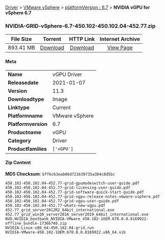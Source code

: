 
[Driver](/README.md)  >  [VMware vSphere](/index/Driver/VMware_vSphere.md)  >  [platformVersion : 6.7](/index/Driver/VMware_vSphere/6.7.md)  >  **NVIDIA vGPU for vSphere 6.7**


### NVIDIA-GRID-vSphere-6.7-450.102-450.102.04-452.77.zip

| **File Size** | **Torrent**  | **HTTP Link** | **Internet Archive** |
|:-------------:|:------------:|:-------------:|:--------------------:|
| 893.41 MB |  [Download](https://archive.org/download/nvgpu_NVIDIA-GRID-vSphere-6.7-450.102-450.102.04-452.77.zip/nvgpu_NVIDIA-GRID-vSphere-6.7-450.102-450.102.04-452.77.zip_archive.torrent)       | [Download](https://archive.org/compress/nvgpu_NVIDIA-GRID-vSphere-6.7-450.102-450.102.04-452.77.zip) | [View Page](https://archive.org/details/nvgpu_NVIDIA-GRID-vSphere-6.7-450.102-450.102.04-452.77.zip)       |

#### Meta

<table>
<tr><td><strong>Name</strong></td><td>vGPU Driver</td></tr>
<tr><td><strong>Releasedate</strong></td><td>2021-01-07</td></tr>
<tr><td><strong>Version</strong></td><td>11.3</td></tr>
<tr><td><strong>Downloadtype</strong></td><td>Image</td></tr>
<tr><td><strong>Linktype</strong></td><td>Current</td></tr>
<tr><td><strong>Platformname</strong></td><td>VMware vSphere</td></tr>
<tr><td><strong>Platformversion</strong></td><td>6.7</td></tr>
<tr><td><strong>Productname</strong></td><td>vGPU</td></tr>
<tr><td><strong>Category</strong></td><td>Driver</td></tr>
<tr><td><strong>Productfamilies</strong></td><td><code>['vGPU']</code></td></tr>
</table>

#### Zip Content

**MD5 Checksum**: `bff6c63eab06d721639735a384c8d5bc`

```text
450.102-450.102.04-452.77-grid-gpumodeswitch-user-guide.pdf
450.102-450.102.04-452.77-grid-licensing-user-guide.pdf
450.102-450.102.04-452.77-grid-software-quick-start-guide.pdf
450.102-450.102.04-452.77-grid-vgpu-release-notes-vmware-vsphere.pdf
450.102-450.102.04-452.77-grid-vgpu-user-guide.pdf
450.102-450.102.04-452.77-whats-new-vgpu.pdf
452.77_grid_server2012R2_64bit_international.exe
452.77_grid_win10_server2016_server2019_64bit_international.exe
NVD.NVIDIA_bootbank_NVIDIA-VMware_450.102-1OEM.670.0.0.8169922-offline_bundle-17366748.zip
NVIDIA-Linux-x86_64-450.102.04-grid.run
NVIDIA-VMware-450.102-1OEM.670.0.0.8169922.x86_64.vib
```
